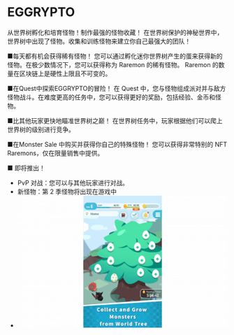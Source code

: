 # EGGRYPTO

从世界树孵化和培育怪物！制作最强的怪物收藏！
在世界树保护的神秘世界中，世界树中出现了怪物。收集和训练怪物来建立你自己最强大的团队！

■每天都有机会获得稀有怪物！
您可以通过孵化迷你世界树产生的蛋来获得新的怪物。在极少数情况下，您可以获得称为 Raremon 的稀有怪物。 Raremon 的数量在区块链上是硬性上限且不可变的。

■在Quest中探索EGGRYPTO的冒险！
在 Quest 中，您与怪物组成派对并与敌方怪物战斗。在难度更高的任务中，您可以获得更好的奖励，包括经验、金币和怪物。

■比其他玩家更快地瞄准世界树之巅！
在世界树任务中，玩家根据他们可以爬上世界树的级别进行竞争。

■在Monster Sale 中购买并获得你自己的特殊怪物！
您可以获得非常特别的 NFT Raremons，仅在限量销售中提供。

■ 即将推出！

- PvP 对战：您可以与其他玩家进行对战。
- 新怪物：第 2 季怪物将出现在游戏中
- ![eggrypto-dapp-games-eth-image1-500x315_2287c62b87d3e8a5f94be3126c91347e](eggrypto-dapp-games-eth-image1-500x315_2287c62b87d3e8a5f94be3126c91347e.png)

